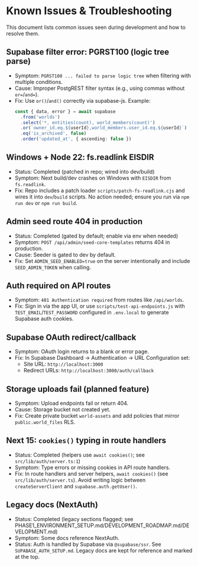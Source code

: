 # Known Issues & Troubleshooting

This document lists common issues seen during development and how to resolve them.

## Supabase filter error: PGRST100 (logic tree parse)
- Symptom: `PGRST100 ... failed to parse logic tree` when filtering with multiple conditions.
- Cause: Improper PostgREST filter syntax (e.g., using commas without `or=`/`and=`).
- Fix: Use `or()`/`and()` correctly via supabase-js. Example:
  ```ts
  const { data, error } = await supabase
    .from('worlds')
    .select('*, entities(count), world_members(count)')
    .or(`owner_id.eq.${userId},world_members.user_id.eq.${userId}`)
    .eq('is_archived', false)
    .order('updated_at', { ascending: false })
  ```

## Windows + Node 22: fs.readlink EISDIR
- Status: Completed (patched in repo; wired into dev/build)
- Symptom: Next build/dev crashes on Windows with `EISDIR` from `fs.readlink`.
- Fix: Repo includes a patch loader `scripts/patch-fs-readlink.cjs` and wires it into `dev`/`build` scripts. No action needed; ensure you run via `npm run dev` or `npm run build`.

## Admin seed route 404 in production
- Status: Completed (gated by default; enable via env when needed)
- Symptom: `POST /api/admin/seed-core-templates` returns 404 in production.
- Cause: Seeder is gated to dev by default.
- Fix: Set `ADMIN_SEED_ENABLED=true` on the server intentionally and include `SEED_ADMIN_TOKEN` when calling.

## Auth required on API routes
- Symptom: `401 Authentication required` from routes like `/api/worlds`.
- Fix: Sign in via the app UI, or use `scripts/test-api-endpoints.js` with `TEST_EMAIL`/`TEST_PASSWORD` configured in `.env.local` to generate Supabase auth cookies.

## Supabase OAuth redirect/callback
- Symptom: OAuth login returns to a blank or error page.
- Fix: In Supabase Dashboard → Authentication → URL Configuration set:
  - Site URL: `http://localhost:3000`
  - Redirect URLs: `http://localhost:3000/auth/callback`

## Storage uploads fail (planned feature)
- Symptom: Upload endpoints fail or return 404.
- Cause: Storage bucket not created yet.
- Fix: Create private bucket `world-assets` and add policies that mirror `public.world_files` RLS.

## Next 15: `cookies()` typing in route handlers
- Status: Completed (helpers use `await cookies()`; see `src/lib/auth/server.ts:1`)
- Symptom: Type errors or missing cookies in API route handlers.
- Fix: In route handlers and server helpers, `await cookies()` (see `src/lib/auth/server.ts`). Avoid writing logic between `createServerClient` and `supabase.auth.getUser()`.

## Legacy docs (NextAuth)
- Status: Completed (legacy sections flagged; see PHASE1_ENVIRONMENT_SETUP.md/DEVELOPMENT_ROADMAP.md/DEVELOPMENT.md)
- Symptom: Some docs reference NextAuth.
- Status: Auth is handled by Supabase via `@supabase/ssr`. See `SUPABASE_AUTH_SETUP.md`. Legacy docs are kept for reference and marked at the top.
